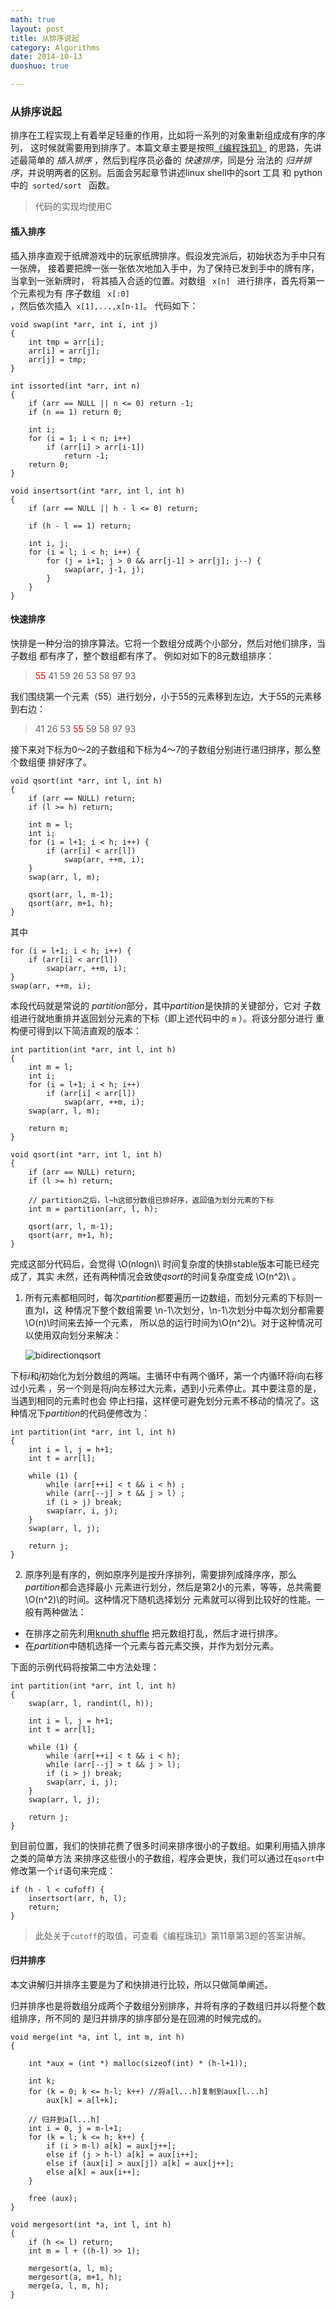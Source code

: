 ```yaml
---
math: true
layout: post
title: 从排序说起
category: Algorithms
date: 2014-10-13
duoshuo: true

---
```


### 从排序说起

排序在工程实现上有着举足轻重的作用，比如将一系列的对象重新组成成有序的序列，
这时候就需要用到排序了。本篇文章主要是按照[《编程珠玑》](http://book.douban.com/subject/3227098/)
的思路，先讲述最简单的 *插入排序* ，然后到程序员必备的 *快速排序*，同是分
治法的 *归并排序*，并说明两者的区别。后面会另起章节讲述linux shell中的sort
工具 和 python中的<code> sorted/sort </code> 函数。

> 代码的实现均使用C

#### 插入排序

插入排序直观于纸牌游戏中的玩家纸牌排序。假设发完派后，初始状态为手中只有一张牌，
接着要把牌一张一张依次地加入手中，为了保持已发到手中的牌有序，当拿到一张新牌时，
将其插入合适的位置。对数组 <code> x[n] </code> 进行排序，首先将第一个元素视为有
序子数组 <code> x[:0] </code>，然后依次插入<code> x[1],...,x[n-1]</code>。
代码如下：

    void swap(int *arr, int i, int j)
    {
        int tmp = arr[i];
        arr[i] = arr[j];
        arr[j] = tmp;
    }

    int issorted(int *arr, int n)
    {
        if (arr == NULL || n <= 0) return -1;
        if (n == 1) return 0;

        int i;
        for (i = 1; i < n; i++)
            if (arr[i] > arr[i-1])
                return -1;
        return 0;
    }

    void insertsort(int *arr, int l, int h)
    {
        if (arr == NULL || h - l <= 0) return;

        if (h - l == 1) return;

        int i, j;
        for (i = l; i < h; i++) {
            for (j = i+1; j > 0 && arr[j-1] > arr[j]; j--) {
                swap(arr, j-1, j);
            }
        }
    }

#### 快速排序

快排是一种分治的排序算法。它将一个数组分成两个小部分，然后对他们排序，当子数组
都有序了，整个数组都有序了。
例如对如下的8元数组排序：

> <font color="red">55</font> 41 59 26 53 58 97 93

我们围绕第一个元素（55）进行划分，小于55的元素移到左边，大于55的元素移到右边：

> 41 26 53 <font color="red">55</font> 59 58 97 93

接下来对下标为0～2的子数组和下标为4～7的子数组分别进行递归排序，那么整个数组便
排好序了。

    void qsort(int *arr, int l, int h)
    {
        if (arr == NULL) return;
        if (l >= h) return;

        int m = l;
        int i;
        for (i = l+1; i < h; i++) {
            if (arr[i] < arr[l])
                swap(arr, ++m, i);
        }
        swap(arr, l, m);

        qsort(arr, l, m-1);
        qsort(arr, m+1, h);
    }

其中

    for (i = l+1; i < h; i++) {
        if (arr[i] < arr[l])
            swap(arr, ++m, i);
    }
    swap(arr, ++m, i);

本段代码就是常说的 *partition*部分，其中*partition*是快排的关键部分，它对
子数组进行就地重排并返回划分元素的下标（即上述代码中的 `m` ）。将该分部分进行
重构便可得到以下简洁直观的版本：

    int partition(int *arr, int l, int h)
    {
        int m = l;
        int i;
        for (i = l+1; i < h; i++)
            if (arr[i] < arr[l])
                swap(arr, ++m, i);
        swap(arr, l, m);

        return m;
    }

    void qsort(int *arr, int l, int h)
    {
        if (arr == NULL) return;
        if (l >= h) return;

        // partition之后，l~h这部分数组已排好序，返回值为划分元素的下标
        int m = partition(arr, l, h);

        qsort(arr, l, m-1);
        qsort(arr, m+1, h);
    }

完成这部分代码后，会觉得 \\O(nlogn)\\ 时间复杂度的快排stable版本可能已经完成了，其实
未然，还有两种情况会致使*qsort*的时间复杂度变成 \\O(n^2)\\ 。

1. 所有元素都相同时，每次*partition*都要遍历一边数组，而划分元素的下标则一直为l，这
种情况下整个数组需要 \\n-1\\次划分，\\n-1\\次划分中每次划分都需要\\O(n)\\时间来去掉一个元素，
所以总的运行时间为\\O(n^2)\\。对于这种情况可以使用双向划分来解决：

    ![bidirectionqsort](/res/img/bidirectionqsort.png)

下标*i*和*j*初始化为划分数组的两端。主循环中有两个循环，第一个内循环将*i*向右移过小元素
，另一个则是将*j*向左移过大元素，遇到小元素停止。其中要注意的是，当遇到相同的元素时也会
停止扫描，这样便可避免划分元素不移动的情况了。这种情况下*partition*的代码便修改为：


    int partition(int *arr, int l, int h)
    {
        int i = l, j = h+1;
        int t = arr[l];

        while (1) {
            while (arr[++i] < t && i < h) ;
            while (arr[--j] > t && j > l) ;
            if (i > j) break;
            swap(arr, i, j);
        }
        swap(arr, l, j);

        return j;
    }

2. 原序列是有序的，例如原序列是按升序排列，需要排列成降序序，那么*partition*都会选择最小
元素进行划分，然后是第2小的元素，等等，总共需要\\O(n^2)\\的时间。这种情况下随机选择划分
元素就可以得到比较好的性能。一般有两种做法：

  - 在排序之前先利用[knuth shuffle](http://en.wikipedia.org/wiki/Fisher%E2%80%93Yates_shuffle)
      把元数组打乱，然后才进行排序。
  - 在*partition*中随机选择一个元素与首元素交换，并作为划分元素。

下面的示例代码将按第二中方法处理：

    int partition(int *arr, int l, int h)
    {
        swap(arr, l, randint(l, h));

        int i = l, j = h+1;
        int t = arr[l];

        while (1) {
            while (arr[++i] < t && i < h);
            while (arr[--j] > t && j > l);
            if (i > j) break;
            swap(arr, i, j);
        }
        swap(arr, l, j);

        return j;
    }

到目前位置，我们的快排花费了很多时间来排序很小的子数组。如果利用插入排序之类的简单方法
来排序这些很小的子数组，程序会更快，我们可以通过在`qsort`中修改第一个`if`语句来完成：

    if (h - l < cufoff) {
        insertsort(arr, h, l);
        return;
    }

> 此处关于`cutoff`的取值，可查看《编程珠玑》第11章第3题的答案讲解。

#### 归并排序

本文讲解归并排序主要是为了和快排进行比较，所以只做简单阐述。

归并排序也是将数组分成两个子数组分别排序，并将有序的子数组归并以将整个数组排序，所不同的
是归并排序的排序部分是在回溯的时候完成的。


    void merge(int *a, int l, int m, int h)
    {

        int *aux = (int *) malloc(sizeof(int) * (h-l+1));

        int k;
        for (k = 0; k <= h-l; k++) //将a[l...h]复制到aux[l...h]
            aux[k] = a[l+k];

        // 归并到a[l...h]
        int i = 0, j = m-l+1;
        for (k = l; k <= h; k++) {
            if (i > m-l) a[k] = aux[j++];
            else if (j > h-l) a[k] = aux[i++];
            else if (aux[i] > aux[j]) a[k] = aux[j++];
            else a[k] = aux[i++];
        }

        free (aux);
    }

    void mergesort(int *a, int l, int h)
    {
        if (h <= l) return;
        int m = l + ((h-l) >> 1);

        mergesort(a, l, m);
        mergesort(a, m+1, h);
        merge(a, l, m, h);
    }
